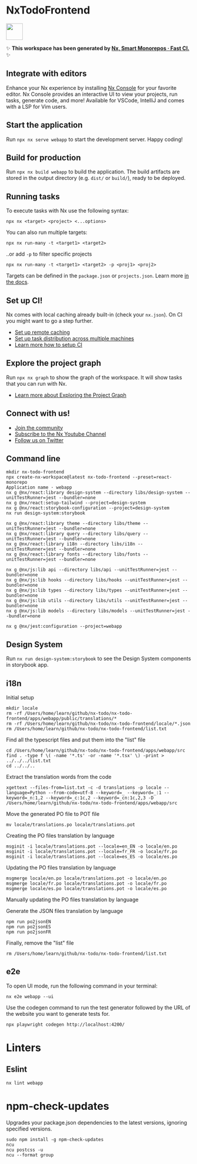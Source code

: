 # NxTodoFrontend

<a alt="Nx logo" href="https://nx.dev" target="_blank" rel="noreferrer"><img src="https://raw.githubusercontent.com/nrwl/nx/master/images/nx-logo.png" width="45"></a>

✨ **This workspace has been generated by [Nx, Smart Monorepos · Fast CI.](https://nx.dev)** ✨

## Integrate with editors

Enhance your Nx experience by installing [Nx Console](https://nx.dev/nx-console) for your favorite editor. Nx Console
provides an interactive UI to view your projects, run tasks, generate code, and more! Available for VSCode, IntelliJ and
comes with a LSP for Vim users.

## Start the application

Run `npx nx serve webapp` to start the development server. Happy coding!

## Build for production

Run `npx nx build webapp` to build the application. The build artifacts are stored in the output directory (e.g. `dist/` or `build/`), ready to be deployed.

## Running tasks

To execute tasks with Nx use the following syntax:

```
npx nx <target> <project> <...options>
```

You can also run multiple targets:

```
npx nx run-many -t <target1> <target2>
```

..or add `-p` to filter specific projects

```
npx nx run-many -t <target1> <target2> -p <proj1> <proj2>
```

Targets can be defined in the `package.json` or `projects.json`. Learn more [in the docs](https://nx.dev/features/run-tasks).

## Set up CI!

Nx comes with local caching already built-in (check your `nx.json`). On CI you might want to go a step further.

- [Set up remote caching](https://nx.dev/features/share-your-cache)
- [Set up task distribution across multiple machines](https://nx.dev/nx-cloud/features/distribute-task-execution)
- [Learn more how to setup CI](https://nx.dev/recipes/ci)

## Explore the project graph

Run `npx nx graph` to show the graph of the workspace.
It will show tasks that you can run with Nx.

- [Learn more about Exploring the Project Graph](https://nx.dev/core-features/explore-graph)

## Connect with us!

- [Join the community](https://nx.dev/community)
- [Subscribe to the Nx Youtube Channel](https://www.youtube.com/@nxdevtools)
- [Follow us on Twitter](https://twitter.com/nxdevtools)

## Command line

```
mkdir nx-todo-frontend
npx create-nx-workspace@latest nx-todo-frontend --preset=react-monorepo
Application name · webapp
nx g @nx/react:library design-system --directory libs/design-system --unitTestRunner=jest --bundler=none
nx g @nx/react:setup-tailwind --project=design-system
nx g @nx/react:storybook-configuration --project=design-system
nx run design-system:storybook

nx g @nx/react:library theme --directory libs/theme --unitTestRunner=jest --bundler=none
nx g @nx/react:library query --directory libs/query --unitTestRunner=jest --bundler=none
nx g @nx/react:library i18n --directory libs/i18n --unitTestRunner=jest --bundler=none
nx g @nx/react:library fonts --directory libs/fonts --unitTestRunner=jest --bundler=none

nx g @nx/js:lib api --directory libs/api --unitTestRunner=jest --bundler=none
nx g @nx/js:lib hooks --directory libs/hooks --unitTestRunner=jest --bundler=none
nx g @nx/js:lib types --directory libs/types --unitTestRunner=jest --bundler=none
nx g @nx/js:lib utils --directory libs/utils --unitTestRunner=jest --bundler=none
nx g @nx/js:lib models --directory libs/models --unitTestRunner=jest --bundler=none

nx g @nx/jest:configuration --project=webapp
```

## Design System
Run `nx run design-system:storybook` to see the Design System components in storybook app.

## i18n
Initial setup
```
mkdir locale
rm -rf /Users/home/learn/github/nx-todo/nx-todo-frontend/apps/webapp/public/translations/*
rm -rf /Users/home/learn/github/nx-todo/nx-todo-frontend/locale/*.json
rm /Users/home/learn/github/nx-todo/nx-todo-frontend/list.txt
```

Find all the typescript files and put them into the "list" file
```
cd /Users/home/learn/github/nx-todo/nx-todo-frontend/apps/webapp/src
find . -type f \( -name '*.ts' -or -name '*.tsx' \) -print > ../../../list.txt
cd ../../..
```

Extract the translation words from the code
```
xgettext --files-from=list.txt -c -d translations -p locale --language=Python --from-code=utf-8 --keyword=_ --keyword=_:1 --keyword=_n:1,2 --keyword=_c:1c,2 --keyword=_cn:1c,2,3 -D /Users/home/learn/github/nx-todo/nx-todo-frontend/apps/webapp/src
```

Move the generated PO file to POT file
```
mv locale/translations.po locale/translations.pot
```

Creating the PO files translation by language
```
msginit -i locale/translations.pot --locale=en_EN -o locale/en.po
msginit -i locale/translations.pot --locale=fr_FR -o locale/fr.po
msginit -i locale/translations.pot --locale=es_ES -o locale/es.po
```

Updating the PO files translation by language
```
msgmerge locale/en.po locale/translations.pot -o locale/en.po
msgmerge locale/fr.po locale/translations.pot -o locale/fr.po
msgmerge locale/es.po locale/translations.pot -o locale/es.po
```

Manually updating the PO files translation by language

Generate the JSON files translation by language
```
npm run po2jsonEN
npm run po2jsonES
npm run po2jsonFR
```

Finally, remove the "list" file
```
rm /Users/home/learn/github/nx-todo/nx-todo-frontend/list.txt
```

## e2e

To open UI mode, run the following command in your terminal:
```
nx e2e webapp --ui
```

Use the codegen command to run the test generator followed by the URL of the website you want to generate tests for.
```
npx playwright codegen http://localhost:4200/
```

# Linters

## Eslint
```
nx lint webapp
```

# npm-check-updates
Upgrades your package.json dependencies to the latest versions, ignoring specified versions.

```
sudo npm install -g npm-check-updates
ncu
ncu postcss -u
ncu --format group
```
